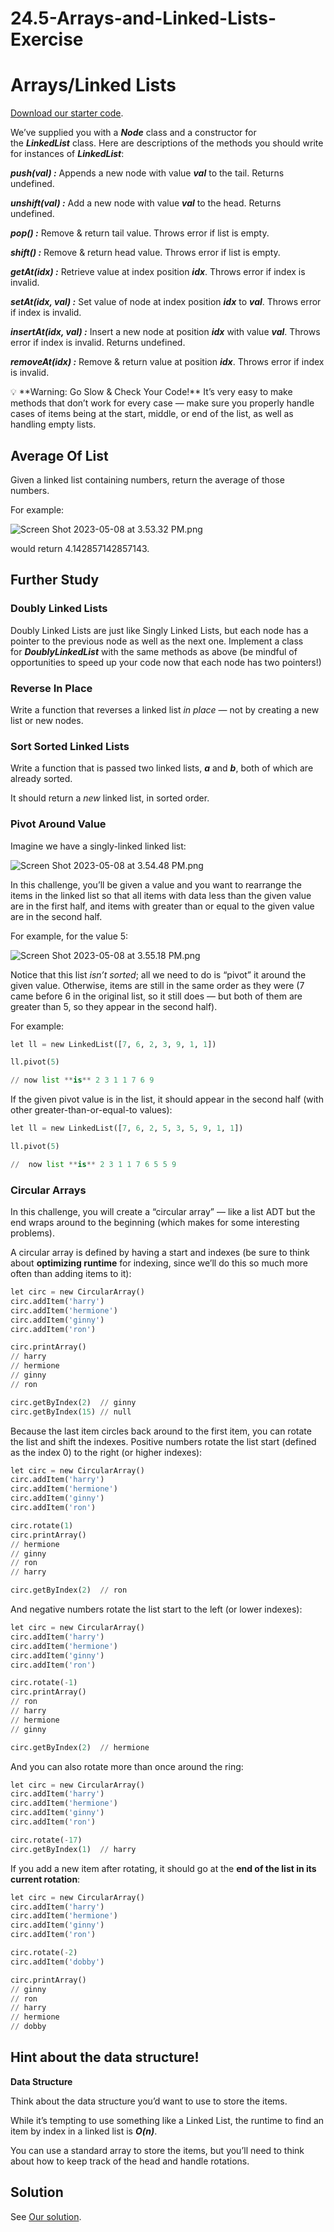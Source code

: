 # 24.5-Arrays-and-Linked-Lists-Exercise
# Arrays/Linked Lists

[Download our starter code](https://curric.springboard.com/software-engineering-career-track/default/exercises/dsa-arrays-linked-lists.zip).

We’ve supplied you with a ***Node*** class and a constructor for the ***LinkedList*** class. Here are descriptions of the methods you should write for instances of ***LinkedList***:

***push(val) :*** Appends a new node with value ***val*** to the tail. Returns undefined.

***unshift(val) :*** Add a new node with value ***val*** to the head. Returns undefined.

***pop() :*** Remove & return tail value. Throws error if list is empty.

***shift() :*** Remove & return head value. Throws error if list is empty.

***getAt(idx) :*** Retrieve value at index position ***idx***. Throws error if index is invalid.

***setAt(idx, val) :*** Set value of node at index position ***idx*** to ***val***. Throws error if index is invalid.

***insertAt(idx, val) :*** Insert a new node at position ***idx*** with value ***val***. Throws error if index is invalid. Returns undefined.

***removeAt(idx) :*** Remove & return value at position ***idx***. Throws error if index is invalid.

<aside>
💡 **Warning: Go Slow & Check Your Code!** It’s very easy to make methods that don’t work for every case — make sure you properly handle cases of items being at the start, middle, or end of the list, as well as handling empty lists.

</aside>

## **Average Of List**

Given a linked list containing numbers, return the average of those numbers.

For example:

![Screen Shot 2023-05-08 at 3.53.32 PM.png](https://s3-us-west-2.amazonaws.com/secure.notion-static.com/445a55ea-763c-4854-a7b7-b629884c9ae6/Screen_Shot_2023-05-08_at_3.53.32_PM.png)

would return 4.142857142857143.

## ****Further Study****

### **Doubly Linked Lists**

Doubly Linked Lists are just like Singly Linked Lists, but each node has a pointer to the previous node as well as the next one. Implement a class for ***DoublyLinkedList*** with the same methods as above (be mindful of opportunities to speed up your code now that each node has two pointers!)

### **Reverse In Place**

Write a function that reverses a linked list *in place* — not by creating a new list or new nodes.

### **Sort Sorted Linked Lists**

Write a function that is passed two linked lists, ***a*** and ***b***, both of which are already sorted.

It should return a *new* linked list, in sorted order.

### **Pivot Around Value**

Imagine we have a singly-linked linked list:

![Screen Shot 2023-05-08 at 3.54.48 PM.png](https://s3-us-west-2.amazonaws.com/secure.notion-static.com/3cc99ec8-b1c7-4c13-a672-9f4b4d47b1e1/Screen_Shot_2023-05-08_at_3.54.48_PM.png)

In this challenge, you’ll be given a value and you want to rearrange the items in the linked list so that all items with data less than the given value are in the first half, and items with greater than or equal to the given value are in the second half.

For example, for the value 5:

![Screen Shot 2023-05-08 at 3.55.18 PM.png](https://s3-us-west-2.amazonaws.com/secure.notion-static.com/451dc129-03ee-4c0f-b3dc-1199704ff846/Screen_Shot_2023-05-08_at_3.55.18_PM.png)

Notice that this list *isn’t sorted*; all we need to do is “pivot” it around the given value. Otherwise, items are still in the same order as they were (7 came before 6 in the original list, so it still does — but both of them are greater than 5, so they appear in the second half).

For example:

```python
let ll = new LinkedList([7, 6, 2, 3, 9, 1, 1])

ll.pivot(5)

// now list **is** 2 3 1 1 7 6 9
```

If the given pivot value is in the list, it should appear in the second half (with other greater-than-or-equal-to values):

```python
let ll = new LinkedList([7, 6, 2, 5, 3, 5, 9, 1, 1])

ll.pivot(5)

//  now list **is** 2 3 1 1 7 6 5 5 9
```

### **Circular Arrays**

In this challenge, you will create a “circular array” — like a list ADT but the end wraps around to the beginning (which makes for some interesting problems).

A circular array is defined by having a start and indexes (be sure to think about **optimizing runtime** for indexing, since we’ll do this so much more often than adding items to it):

```python
let circ = new CircularArray()
circ.addItem('harry')
circ.addItem('hermione')
circ.addItem('ginny')
circ.addItem('ron')

circ.printArray()
// harry
// hermione
// ginny
// ron

circ.getByIndex(2)  // ginny
circ.getByIndex(15) // null
```

Because the last item circles back around to the first item, you can rotate the list and shift the indexes. Positive numbers rotate the list start (defined as the index 0) to the right (or higher indexes):

```python
let circ = new CircularArray()
circ.addItem('harry')
circ.addItem('hermione')
circ.addItem('ginny')
circ.addItem('ron')

circ.rotate(1)
circ.printArray()
// hermione
// ginny
// ron
// harry

circ.getByIndex(2)  // ron
```

And negative numbers rotate the list start to the left (or lower indexes):

```python
let circ = new CircularArray()
circ.addItem('harry')
circ.addItem('hermione')
circ.addItem('ginny')
circ.addItem('ron')

circ.rotate(-1)
circ.printArray()
// ron
// harry
// hermione
// ginny

circ.getByIndex(2)  // hermione
```

And you can also rotate more than once around the ring:

```python
let circ = new CircularArray()
circ.addItem('harry')
circ.addItem('hermione')
circ.addItem('ginny')
circ.addItem('ron')

circ.rotate(-17)
circ.getByIndex(1)  // harry
```

If you add a new item after rotating, it should go at the **end of the list in its current rotation**:

```python
let circ = new CircularArray()
circ.addItem('harry')
circ.addItem('hermione')
circ.addItem('ginny')
circ.addItem('ron')

circ.rotate(-2)
circ.addItem('dobby')

circ.printArray()
// ginny
// ron
// harry
// hermione
// dobby
```

## **Hint about the data structure!**

**Data Structure**

Think about the data structure you’d want to use to store the items.

While it’s tempting to use something like a Linked List, the runtime to find an item by index in a linked list is ***O(n)***.

You can use a standard array to store the items, but you’ll need to think about how to keep track of the head and handle rotations.

## **Solution**

See [Our solution](https://curric.springboard.com/software-engineering-career-track/default/exercises/dsa-arrays-linked-lists/solution/index.html).
